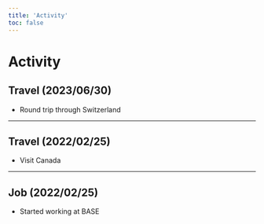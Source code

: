 ```yaml
---
title: 'Activity'
toc: false
---
```


# Activity

## Travel (2023/06/30)

* Round trip through Switzerland


---

## Travel (2022/02/25)

* Visit Canada

---

## Job (2022/02/25)

* Started working at BASE

